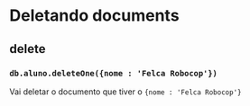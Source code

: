 # Deletando documents

## delete

### `db.aluno.deleteOne({nome : 'Felca Robocop'})`

Vai deletar o documento que tiver o `{nome : 'Felca Robocop'}`

